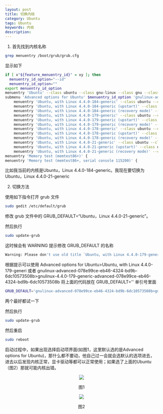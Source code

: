 ```yaml
---
layout: post
title: 切换内核
category: Ubuntu
tags: Ubuntu
keywords: 内核
description:
---
```


1. 首先找到内核名称

```bash
grep menuentry /boot/grub/grub.cfg
```

显示如下

```bash
if [ x"${feature_menuentry_id}" = xy ]; then
  menuentry_id_option="--id"
  menuentry_id_option=""
export menuentry_id_option
menuentry 'Ubuntu' --class ubuntu --class gnu-linux --class gnu --class os $menuentry_id_option 'gnulinux-simple-078e99ce-eb46-4324-bd9b-6dc10573508b' {
submenu 'Advanced options for Ubuntu' $menuentry_id_option 'gnulinux-advanced-078e99ce-eb46-4324-bd9b-6dc10573508b' {
	menuentry 'Ubuntu, with Linux 4.4.0-184-generic' --class ubuntu --class gnu-linux --class gnu --class os $menuentry_id_option 'gnulinux-4.4.0-184-generic-advanced-078e99ce-eb46-4324-bd9b-6dc10573508b' {
	menuentry 'Ubuntu, with Linux 4.4.0-184-generic (upstart)' --class ubuntu --class gnu-linux --class gnu --class os $menuentry_id_option 'gnulinux-4.4.0-184-generic-init-upstart-078e99ce-eb46-4324-bd9b-6dc10573508b' {
	menuentry 'Ubuntu, with Linux 4.4.0-184-generic (recovery mode)' --class ubuntu --class gnu-linux --class gnu --class os $menuentry_id_option 'gnulinux-4.4.0-184-generic-recovery-078e99ce-eb46-4324-bd9b-6dc10573508b' {
	menuentry 'Ubuntu, with Linux 4.4.0-179-generic' --class ubuntu --class gnu-linux --class gnu --class os $menuentry_id_option 'gnulinux-4.4.0-179-generic-advanced-078e99ce-eb46-4324-bd9b-6dc10573508b' {
	menuentry 'Ubuntu, with Linux 4.4.0-179-generic (upstart)' --class ubuntu --class gnu-linux --class gnu --class os $menuentry_id_option 'gnulinux-4.4.0-179-generic-init-upstart-078e99ce-eb46-4324-bd9b-6dc10573508b' {
	menuentry 'Ubuntu, with Linux 4.4.0-179-generic (recovery mode)' --class ubuntu --class gnu-linux --class gnu --class os $menuentry_id_option 'gnulinux-4.4.0-179-generic-recovery-078e99ce-eb46-4324-bd9b-6dc10573508b' {
	menuentry 'Ubuntu, with Linux 4.4.0-178-generic' --class ubuntu --class gnu-linux --class gnu --class os $menuentry_id_option 'gnulinux-4.4.0-178-generic-advanced-078e99ce-eb46-4324-bd9b-6dc10573508b' {
	menuentry 'Ubuntu, with Linux 4.4.0-178-generic (upstart)' --class ubuntu --class gnu-linux --class gnu --class os $menuentry_id_option 'gnulinux-4.4.0-178-generic-init-upstart-078e99ce-eb46-4324-bd9b-6dc10573508b' {
	menuentry 'Ubuntu, with Linux 4.4.0-178-generic (recovery mode)' --class ubuntu --class gnu-linux --class gnu --class os $menuentry_id_option 'gnulinux-4.4.0-178-generic-recovery-078e99ce-eb46-4324-bd9b-6dc10573508b' {
	menuentry 'Ubuntu, with Linux 4.4.0-21-generic' --class ubuntu --class gnu-linux --class gnu --class os $menuentry_id_option 'gnulinux-4.4.0-21-generic-advanced-078e99ce-eb46-4324-bd9b-6dc10573508b' {
	menuentry 'Ubuntu, with Linux 4.4.0-21-generic (upstart)' --class ubuntu --class gnu-linux --class gnu --class os $menuentry_id_option 'gnulinux-4.4.0-21-generic-init-upstart-078e99ce-eb46-4324-bd9b-6dc10573508b' {
	menuentry 'Ubuntu, with Linux 4.4.0-21-generic (recovery mode)' --class ubuntu --class gnu-linux --class gnu --class os $menuentry_id_option 'gnulinux-4.4.0-21-generic-recovery-078e99ce-eb46-4324-bd9b-6dc10573508b' {
menuentry 'Memory test (memtest86+)' {
menuentry 'Memory test (memtest86+, serial console 115200)' {
```

比如我当前的内核是Ubuntu，Linux 4.4.0-184-generic。我现在要切换为Ubuntu，Linux 4.4.0-21-generic

2. 切换方法

使用如下指令打开 grub 文件

```bash
sudo gedit /etc/default/grub
```

修改 grub 文件中的 GRUB_DEFAULT=“Ubuntu，Linux 4.4.0-21-generic”。

然后执行

```bash
sudo update-grub
```

这时候会有 WARNING 提示修改 GRUB_DEFAULT 的名称

```bash
Warning: Please don't use old title `Ubuntu, with Linux 4.4.0-179-generic' for GRUB_DEFAULT, use `Advanced options for Ubuntu>Ubuntu, with Linux 4.4.0-179-generic' (for versions before 2.00) or `gnulinux-advanced-078e99ce-eb46-4324-bd9b-6dc10573508b>gnulinux-4.4.0-179-generic-advanced-078e99ce-eb46-4324-bd9b-6dc10573508b' (for 2.00 or later)
```

根据提示可以使用 Advanced options for Ubuntu>Ubuntu, with Linux 4.4.0-179-generi 或者 gnulinux-advanced-078e99ce-eb46-4324-bd9b-6dc10573508b>gnulinux-4.4.0-179-generic-advanced-078e99ce-eb46-4324-bd9b-6dc10573508b 将上面的代码放在 GRUB_DEFAULT='' 单引号里面

```bash
GRUB_DEFAULT='gnulinux-advanced-078e99ce-eb46-4324-bd9b-6dc10573508b>gnulinux-4.4.0-179-generic-advanced-078e99ce-eb46-4324-bd9b-6dc10573508b'
```

两个最好都试一下

然后执行

```bash
sudo update-grub
```

然后重启

```bash
sudo reboot
```

启动过程中，如果出现选择启动项界面(如图1，这里默认选的是Advanced options for Ubuntu)，那什么都不要动，他自己过一会就会选默认的选项进去，进去以后发现内核正常，显卡驱动等都可以正常使用；如果选了上面的Ubuntu（图2）那就可能内核出错。

<center>

<img src="https://raw.githubusercontent.com/chiemon/chiemon.github.io/master/img/Ubuntu/1.png">

图1

<img src="https://raw.githubusercontent.com/chiemon/chiemon.github.io/master/img/Ubuntu/2.png">

图2

</center>
